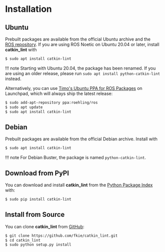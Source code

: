 # Installation

## Ubuntu

Prebuilt packages are available from the official Ubuntu archive and the
[ROS repository](http://packages.ros.org/).
If you are using ROS Noetic on Ubuntu 20.04 or later, install **catkin_lint** with
```sh
$ sudo apt install catkin-lint
```

!!! note
    Starting with Ubuntu 20.04, the package has been renamed. If you are using an older
    release, please run `sudo apt install python-catkin-lint` instead.


Alternatively, you can use [Timo's Ubuntu PPA for ROS Packages](https://launchpad.net/~roehling/+archive/ros) on Launchpad,
which will always ship the latest release:
```sh
$ sudo add-apt-repository ppa:roehling/ros
$ sudo apt update
$ sudo apt install catkin-lint
```

## Debian

Prebuilt packages are available from the official Debian archive. Install with
```sh
$ sudo apt install catkin-lint
```

!!! note
    For Debian Buster, the package is named `python-catkin-lint`.

## Download from PyPI

You can download and install **catkin_lint** from the [Python Package Index](https://pypi.python.org/pypi/catkin_lint)
with:
```sh
$ sudo pip install catkin-lint
```

## Install from Source

You can clone **catkin_lint** from [GitHub](https://github.com/fkie/catkin_lint):
```sh
$ git clone https://github.com/fkie/catkin_lint.git
$ cd catkin_lint
$ sudo python setup.py install
```
